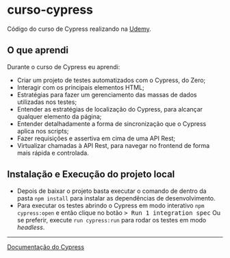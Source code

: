 # curso-cypress
Código do curso de Cypress realizando na [Udemy](https://www.udemy.com/course/testes-cypress/).

## O que aprendi
Durante o curso de Cypress eu aprendi:
- Criar um projeto de testes automatizados com o Cypress, do Zero;
- Interagir com os principais elementos HTML;
- Estratégias para fazer um gerenciamento das massas de dados utilizadas nos testes;
- Entender as estratégias de localização do Cypress, para alcançar qualquer elemento da página;
- Entender detalhadamente a forma de sincronização que o Cypress aplica nos scripts;
- Fazer requisições e assertiva em cima de uma API Rest;
- Virtualizar chamadas à API Rest, para navegar no frontend de forma mais rápida e controlada.

## Instalação e Execução do projeto local
- Depois de baixar o projeto basta executar o comando de dentro da pasta `npm install` para instalar as dependências de desenvolvimento.
- Para executar os testes abrindo o Cypress em modo interativo `npm cypress:open` e então clique no botão <kbd>> Run 1 integration spec</kbd>
Ou se preferir, execute `run cypress:run` para rodar os testes em modo _headless_. 

___

[Documentação do Cypress](https://docs.cypress.io/guides/getting-started/installing-cypress#System-requirements)



